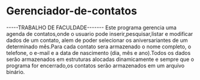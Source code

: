 # Gerenciador-de-contatos
-----TRABALHO DE FACULDADE-------
Este programa gerencia uma agenda de contatos,onde o usuario
pode inserir,pesquisar,listar e modificar dados de um contato, alem de poder selecionar os aniversariantes de um 
determinado mês.Para cada contato sera armazenado o nome completo, o telefone, o e-mail e a data de nascimento 
(dia, mês e ano).Todos os dados serão armazenados em estruturas alocadas dinamicamente e sempre que o programa 
for encerrado,os contatos serão armazenados em um arquivo binário.
